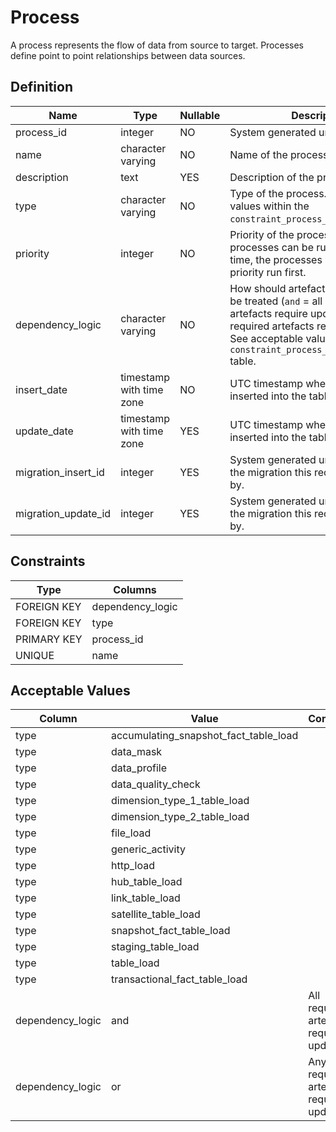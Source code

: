 # Process

A process represents the flow of data from source to target. Processes define point to point relationships between data sources.

## Definition

<!-- definition -->

| Name                | Type                     | Nullable | Description                                                                                                                                                                                                                |
| ------------------- | ------------------------ | -------- | -------------------------------------------------------------------------------------------------------------------------------------------------------------------------------------------------------------------------- |
| process_id          | integer                  | NO       | System generated unique identifier.                                                                                                                                                                                        |
| name                | character varying        | NO       | Name of the process.                                                                                                                                                                                                       |
| description         | text                     | YES      | Description of the process.                                                                                                                                                                                                |
| type                | character varying        | NO       | Type of the process. See acceptable values within the `constraint_process_type` table.                                                                                                                                     |
| priority            | integer                  | NO       | Priority of the process. When multiple processes can be run at the same time, the processes with higher priority run first.                                                                                                |
| dependency_logic    | character varying        | NO       | How should artefact dependencies be treated (`and` = all required artefacts require updates, `or` = any required artefacts require updates). See acceptable values within the `constraint_process_dependency_logic` table. |
| insert_date         | timestamp with time zone | NO       | UTC timestamp when the record was inserted into the table.                                                                                                                                                                 |
| update_date         | timestamp with time zone | YES      | UTC timestamp when the record was inserted into the table.                                                                                                                                                                 |
| migration_insert_id | integer                  | YES      | System generated unique identifier of the migration this record was inserted by.                                                                                                                                           |
| migration_update_id | integer                  | YES      | System generated unique identifier of the migration this record was updated by.                                                                                                                                            |

<!-- definitionstop -->

## Constraints

<!-- constraint -->

| Type        | Columns          |
| ----------- | ---------------- |
| FOREIGN KEY | dependency_logic |
| FOREIGN KEY | type             |
| PRIMARY KEY | process_id       |
| UNIQUE      | name             |

<!-- constraintstop -->

## Acceptable Values

<!-- acceptablevalues -->

| Column           | Value                                 | Comment                                 |
| ---------------- | ------------------------------------- | --------------------------------------- |
| type             | accumulating_snapshot_fact_table_load |                                         |
| type             | data_mask                             |                                         |
| type             | data_profile                          |                                         |
| type             | data_quality_check                    |                                         |
| type             | dimension_type_1_table_load           |                                         |
| type             | dimension_type_2_table_load           |                                         |
| type             | file_load                             |                                         |
| type             | generic_activity                      |                                         |
| type             | http_load                             |                                         |
| type             | hub_table_load                        |                                         |
| type             | link_table_load                       |                                         |
| type             | satellite_table_load                  |                                         |
| type             | snapshot_fact_table_load              |                                         |
| type             | staging_table_load                    |                                         |
| type             | table_load                            |                                         |
| type             | transactional_fact_table_load         |                                         |
| dependency_logic | and                                   | All required artefacts require updates. |
| dependency_logic | or                                    | Any required artefacts require updates. |

<!-- acceptablevaluesstop -->
